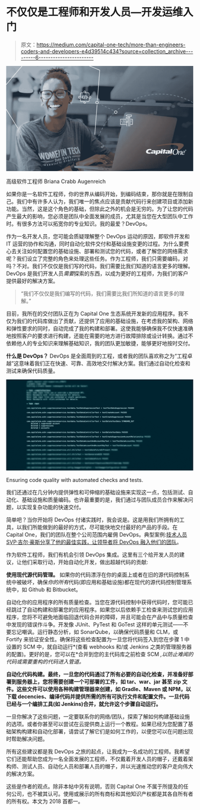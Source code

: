 # 不仅仅是工程师和开发人员—开发运维入门

> 原文：<https://medium.com/capital-one-tech/more-than-engineers-coders-and-developers-e4d39514c434?source=collection_archive---------6----------------------->

![](img/c357e8839f36fd79df4ded1e9b17ed55.png)

高级软件工程师 Briana Crabb Augenreich

如果你是一名软件工程师，你的世界从编码开始，到编码结束，那你就是在限制自己。我们中有许多人认为，我们唯一的焦点应该是贡献代码行来创建项目或添加新功能。当然，这是这个角色的基础，但除此之外的机会是无穷的。为了让您的代码产生最大的影响，您必须是团队中全面发展的成员，尤其是当您在大型团队中工作时。有很多方法可以拓宽你的专业知识。我的最爱？DevOps。

作为一名开发人员，您可能会质疑理解整个 DevOps 运动的原因，即软件开发和 IT 运营的协作和沟通，同时自动化软件交付和基础设施变更的过程。为什么要费心去关注如何配置您的基础设施、部署和测试您的代码，或者了解您的网络需求呢？我们设立了完整的角色来处理这些任务。作为工程师，我们只需要编码，对吗？不对。我们不仅仅是我们写的代码，我们需要比我们知道的语言更多的理解。DevOps 是我们开发人员*需要*探索的东西，以成为更好的工程师，为我们的客户提供最好的解决方案。

> “我们不仅仅是我们编写的代码，我们需要比我们所知道的语言更多的理解。”

目前，我所在的交付团队正在为 Capital One 生态系统开发新的应用程序。我不仅为我们的代码库做出了贡献，还提供了应用的基础设施，在考虑我的架构、网络和弹性要求的同时，自动完成了我的构建和部署。这使我能够确保我不仅快速准确地按照客户的要求进行构建，还能在需要的地方进行故障排除或设计转换。通过不依赖他人的专业知识来理解基础知识，我的团队更加敏捷，能够更好地按时交付。

**什么是 DevOps？** DevOps 是全面周到的工程，或者我的团队喜欢称之为“工程卓越”这意味着我们正在快速、可靠、高效地交付解决方案。我们通过自动化检查和测试来确保代码质量。

![](img/4e782e6f387bc939966ce14c8a94f5df.png)

Ensuring code quality with automated checks and tests.

我们还通过在几分钟内提供弹性和可伸缩的基础设施来实现这一点，包括测试、自动化、基础设施和质量编码。也许最重要的是，我们通过与团队成员合作来解决问题，以实现复杂功能的快速交付。

简单吧？当你开始将 DevOps 付诸实践时，我会说是。这是用我们所拥有的工具，以我们所能做到的最好的方式，尽可能快地交付最好的产品的手段。在 Capital One，我们的团队在整个公司范围内雇佣 DevOps。典型案例:[技术人员 SVP·吉尔·豪斯分享了他的最佳实践，让领导者将 DevOps 融入他们的团队](/capitalonetech/this-is-why-we-push-for-devops-18b267e2e4cf)。

作为软件工程师，我们有机会引领 DevOps 集成。这里有三个给开发人员的建议，让他们采取行动，开始自动化开发，做出超越代码的贡献:

**使用现代源代码管理。** 如果你的代码漂浮在你的桌面上或者在旧的源代码控制系统中被破坏，确保*你的所有*代码(即应用和基础设施)都在现代的源代码控制管理系统中，如 Github 和 Bitbucket。

自动化你的应用程序的所有质量检查。当您在源代码控制中获得代码时，您可能已经跳过了自动构建和部署您的应用程序。如果您以后依赖手工检查来测试您的应用程序，您将不可避免地面临回退代码合并的障碍，并且可能会在产品中与质量检查中发现的错误作斗争。开发像 JUnit、PyTest 和 GoTest 这样的单元测试——不要忘记嘲讽。运行静态分析，如 SonarQube，以确保代码质量和 CLM，或 Fortify 来验证安全性。确保将这些检查配置为一旦您将代码签入到您在步骤 1 中设置的 SCM 中，就自动运行*(查看 webhooks 和/或 Jenkins 之类的管理服务器的配置)。更好的是，您可以在*合并到您的主代码库之前检查 SCM *,以防止难闻的代码或需要重构的代码进入管道。*

**自动化代码构建。最终，一旦您的代码通过了所有必要的自动化检查，并准备好部署到服务器上，您将需要创建一个可部署的工件，如 tar、war、jar 甚至 zip 文件。这些文件可以使用各种构建管理器来创建，如 Gradle、Maven 或 NPM，以下载 decencies、编译代码并提供所需的所有可执行文件和配置文件。一旦代码已经与一个编排工具(如 Jenkins)合并，就允许这个步骤自动运行。**

一旦你解决了这些问题，一定要联系你的网络/团队，探索了解如何构建基础设施的选项。或者你甚至可以尝试在云提供商上运行一个教程。如果已经为您配置了基础架构构建和自动化部署，请尝试了解它们是如何工作的，以便您可以在问题出现时帮助解决问题。

所有这些建议都是我 DevOps 之旅的起点，让我成为一名成功的工程师。我希望它们还能帮助您成为一名全面发展的工程师，不仅戴着开发人员的帽子，还戴着架构师、测试人员、自动化人员和部署人员的帽子，并以光速推动您的客户走向伟大的解决方案。

这些是作者的观点。除非本帖中另有说明，否则 Capital One 不属于所提及的任何公司，也不被其认可。使用或展示的所有商标和其他知识产权都是其各自所有者的所有权。本文为 2018 首都一。
